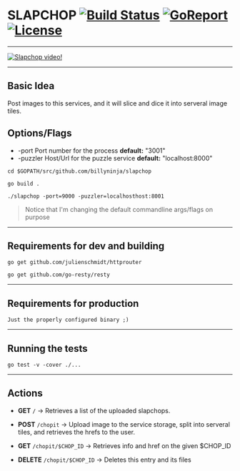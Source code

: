 # SLAPCHOP [![Build Status](https://travis-ci.org/billyninja/slapchop.svg?branch=master)](https://travis-ci.org/billyninja/slapchop) [![GoReport](https://goreportcard.com/badge/billyninja/slapchop)](http://goreportcard.com/report/billyninja/slapchop) [![License](https://img.shields.io/badge/license-MIT-blue.svg)](LICENSE)
---

[![Slapchop video!](http://img.youtube.com/vi/rUbWjIKxrrs/0.jpg)](http://www.youtube.com/watch?v=rUbWjIKxrrs)

----
## Basic Idea

Post images to this services, and it will slice and dice it into serveral image tiles.


## Options/Flags

- -port Port number for the process **default:** "3001"
- -puzzler Host/Url for the puzzle service **default:** "localhost:8000"

`cd $GOPATH/src/github.com/billyninja/slapchop`

`go build .`

`./slapchop -port=9000 -puzzler=localhosthost:8001`
>Notice that I'm changing the default commandline args/flags on purpose


----
## Requirements for dev and building
`go get github.com/julienschmidt/httprouter`

`go get github.com/go-resty/resty`

----
## Requirements for production
`Just the properly configured binary ;)`

----
## Running the tests
`go test -v -cover ./...`


---
## Actions

- **GET** `/` -> Retrieves a list of the uploaded slapchops.


- **POST** `/chopit` -> Upload image to the service storage, split into serveral tiles, and retrieves the hrefs to the user.

- **GET** `/chopit/$CHOP_ID` -> Retrieves info and href on the given $CHOP_ID

- **DELETE** `/chopit/$CHOP_ID` -> Deletes this entry and its files
